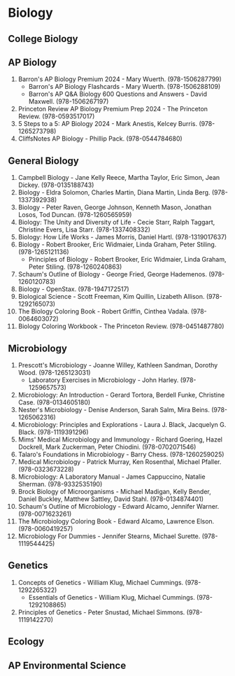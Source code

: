 # Biology
## College Biology
## AP Biology
1. Barron's AP Biology Premium 2024 - Mary Wuerth. (978-1506287799)
    - Barron's AP Biology Flashcards - Mary Wuerth. (978-1506288109)
    - Barron's AP Q&A Biology 600 Questions and Answers - David Maxwell. (978-1506267197)
2. Princeton Review AP Biology Premium Prep 2024 - The Princeton Review. (978-0593517017)
3. 5 Steps to a 5: AP Biology 2024 - Mark Anestis, Kelcey Burris. (978-1265273798)
4. CliffsNotes AP Biology - Phillip Pack. (978-0544784680)
## General Biology
1. Campbell Biology - Jane Kelly Reece, Martha Taylor, Eric Simon, Jean Dickey. (978-0135188743)
2. Biology - Eldra Solomon, Charles Martin, Diana Martin, Linda Berg. (978-1337392938)
3. Biology - Peter Raven, George Johnson, Kenneth Mason, Jonathan Losos, Tod Duncan. (978-1260565959)
4. Biology: The Unity and Diversity of Life - Cecie Starr, Ralph Taggart, Christine Evers, Lisa Starr. (978-1337408332)
5. Biology: How Life Works - James Morris, Daniel Hartl. (978-1319017637)
6. Biology - Robert Brooker, Eric Widmaier, Linda Graham, Peter Stiling. (978-1265121136)
    - Principles of Biology - Robert Brooker, Eric Widmaier, Linda Graham, Peter Stiling. (978-1260240863)
7. Schaum's Outline of Biology - George Fried, George Hademenos. (978-1260120783)
8. Biology - OpenStax. (978-1947172517)
9. Biological Science - Scott Freeman, Kim Quillin, Lizabeth Allison. (978-1292165073)
10. The Biology Coloring Book - Robert Griffin, Cinthea Vadala. (978-0064603072)
11. Biology Coloring Workbook - The Princeton Review. (978-0451487780)
## Microbiology
1. Prescott's Microbiology - Joanne Willey, Kathleen Sandman, Dorothy Wood. (978-1265123031)
    - Laboratory Exercises in Microbiology - John Harley. (978-1259657573)
2. Microbiology: An Introduction - Gerard Tortora, Berdell Funke, Christine Case. (978-0134605180)
3. Nester's Microbiology - Denise Anderson, Sarah Salm, Mira Beins. (978-1265062316)
4. Microbiology: Principles and Explorations - Laura J. Black, Jacquelyn G. Black. (978-1119391296)
5. Mims' Medical Microbiology and Immunology - Richard Goering, Hazel Dockrell, Mark Zuckerman, Peter Chiodini. (978-0702071546)
6. Talaro's Foundations in Microbiology - Barry Chess. (978-1260259025)
7. Medical Microbiology - Patrick Murray, Ken Rosenthal, Michael Pfaller. (978-0323673228)
8. Microbiology: A Laboratory Manual - James Cappuccino, Natalie Sherman. (978-9332535190)
9. Brock Biology of Microorganisms - Michael Madigan, Kelly Bender, Daniel Buckley, Matthew Sattley, David Stahl. (978-0134874401)
10. Schaum's Outline of Microbiology - Edward Alcamo, Jennifer Warner. (978-0071623261)
11. The Microbiology Coloring Book - Edward Alcamo, Lawrence Elson. (978-0060419257)
12. Microbiology For Dummies - Jennifer Stearns, Michael Surette. (978-1119544425)
## Genetics
1. Concepts of Genetics - William Klug, Michael Cummings. (978-1292265322)
    - Essentials of Genetics - William Klug, Michael Cummings. (978-1292108865)
2. Principles of Genetics - Peter Snustad, Michael Simmons. (978-1119142270)
## Ecology
## AP Environmental Science
